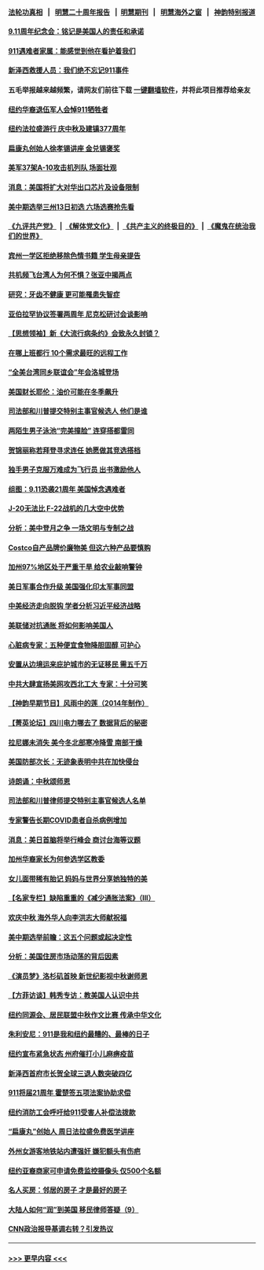 #### [法轮功真相](https://github.com/gfw-breaker/truth/blob/master/README.md?t=0) &nbsp;&nbsp;|&nbsp;&nbsp; [明慧二十周年报告](https://github.com/gfw-breaker/mh-reports/blob/master/README.md?t=0) &nbsp;&nbsp;|&nbsp;&nbsp;[明慧期刊](https://github.com/gfw-breaker/mh-qikan) &nbsp;&nbsp;|&nbsp;&nbsp; [明慧海外之窗](https://github.com/gfw-breaker/mh-news/blob/master/README.md?t=0) &nbsp;&nbsp;|&nbsp;&nbsp; [神韵特别报道](https://github.com/gfw-breaker/mh-news/blob/master/shenyun.md?t=0)
#### [9.11周年纪念会：铭记是美国人的责任和承诺](../pages/nsc412/n13822941.md?t=09122251) 
#### [911遇难者家属：能感觉到他在看护着我们](../pages/nsc412/n13822956.md?t=09122251) 
#### [新泽西救援人员：我们绝不忘记911事件](../pages/nsc412/n13822945.md?t=09122251) 
#### 五毛举报越来越频繁，请网友们前往下载 [一键翻墙软件](https://github.com/gfw-breaker/ssr-accounts)，并将此项目推荐给亲友
#### [纽约华裔退伍军人会悼911牺牲者](../pages/nsc412/n13822949.md?t=09122251) 
#### [纽约法拉盛游行 庆中秋及建镇377周年](../pages/nsc412/n13822978.md?t=09122251) 
#### [扁康丸创始人徐孝锡讲座 金兑锡褒奖](../pages/nsc412/n13822988.md?t=09122251) 
#### [美军37架A-10攻击机列队 场面壮观](../pages/nsc412/n13822903.md?t=09122251) 
#### [消息：美国将扩大对华出口芯片及设备限制](../pages/nsc412/n13822921.md?t=09122251) 
#### [美中期选举三州13日初选 六场选赛抢先看](../pages/nsc412/n13822741.md?t=09122251) 
#### [《九评共产党》](https://github.com/begood0513/9ping.md/blob/master/README.md) &nbsp;|&nbsp; [《解体党文化》](../../../../jtdwh.md/blob/master/README.md)  &nbsp;|&nbsp; [《共产主义的终极目的》](../../../../gczydzjmd.md/blob/master/README.md) &nbsp;|&nbsp; [《魔鬼在统治我们的世界》](../../../../mgztzwmdsj.md/blob/master/README.md) 
#### [宾州一学区拒绝移除色情书籍 学生母亲提告](../pages/nsc412/n13822728.md?t=09122251) 
#### [共机频飞台湾人为何不惧？张亚中揭两点](../pages/nsc412/n13822922.md?t=09122251) 
#### [研究：牙齿不健康 更可能罹患失智症](../pages/nsc412/n13822884.md?t=09122251) 
#### [亚伯拉罕协议签署两周年 尼克松研讨会谈影响](../pages/nsc412/n13822866.md?t=09122251) 
#### [【思想领袖】新《大流行病条约》会致永久封锁？](../pages/nsc412/n13810045.md?t=09122251) 
#### [在哪上班都行 10个需求最旺的远程工作](../pages/nsc412/n13818968.md?t=09122251) 
#### [“全美台湾同乡联谊会”年会洛城登场](../pages/nsc412/n13822756.md?t=09122251) 
#### [美国财长耶伦：油价可能在冬季飙升](../pages/nsc412/n13822671.md?t=09122251) 
#### [司法部和川普提交特别主事官候选人 他们是谁](../pages/nsc412/n13822626.md?t=09122251) 
#### [两陌生男子泳池“完美撞脸” 连穿搭都雷同](../pages/nsc412/n13822443.md?t=09122251) 
#### [贺锦丽称若拜登寻求连任 她愿做其竞选搭档](../pages/nsc412/n13822648.md?t=09122251) 
#### [独手男子克服万难成为飞行员 出书激励他人](../pages/nsc412/n13822452.md?t=09122251) 
#### [组图：9.11恐袭21周年 美国悼念遇难者](../pages/nsc412/n13822610.md?t=09122251) 
#### [J-20无法比 F-22战机的几大空中优势](../pages/nsc412/n13819734.md?t=09122251) 
#### [分析：美中登月之争 一场文明与专制之战](../pages/nsc412/n13819724.md?t=09122251) 
#### [Costco自产品牌价廉物美 但这六种产品要慎购](../pages/nsc412/n13818935.md?t=09122251) 
#### [加州97%地区处于严重干旱 给农业敲响警钟](../pages/nsc412/n13821995.md?t=09122251) 
#### [美日军事合作升级 美国强化印太军事同盟](../pages/nsc412/n13822055.md?t=09122251) 
#### [中美经济走向脱钩 学者分析习近平经济战略](../pages/nsc412/n13821985.md?t=09122251) 
#### [美联储对抗通胀 将如何影响美国人](../pages/nsc412/n13821984.md?t=09122251) 
#### [心脏病专家：五种便宜食物降胆固醇 可护心](../pages/nsc412/n13821214.md?t=09122251) 
#### [安置从边境运来庇护城市的无证移民 需五千万](../pages/nsc412/n13821982.md?t=09122251) 
#### [中共大肆宣扬美网攻西北工大 专家：十分可笑](../pages/nsc412/n13821918.md?t=09122251) 
#### [【神韵早期节目】风雨中的莲（2014年制作）](../pages/nsc412/n13821937.md?t=09122251) 
#### [【菁英论坛】四川电力哪去了 数据背后的秘密](../pages/nsc412/n13821958.md?t=09122251) 
#### [拉尼娜未消失 美今冬北部寒冷降雪 南部干燥](../pages/nsc412/n13821935.md?t=09122251) 
#### [美国防部次长：无迹象表明中共在加快侵台](../pages/nsc412/n13821926.md?t=09122251) 
#### [诗朗诵：中秋颂师恩](../pages/nsc412/n13820294.md?t=09122251) 
#### [司法部和川普律师提交特别主事官候选人名单](../pages/nsc412/n13821807.md?t=09122251) 
#### [专家警告长期COVID患者自杀病例增加](../pages/nsc412/n13821882.md?t=09122251) 
#### [消息：美日首脑将举行峰会 商讨台海等议题](../pages/nsc412/n13821913.md?t=09122251) 
#### [加州华裔家长为何参选学区教委](../pages/nsc412/n13821285.md?t=09122251) 
#### [女儿面带稀有胎记 妈妈与世界分享她独特的美](../pages/nsc412/n13821418.md?t=09122251) 
#### [【名家专栏】缺陷重重的《减少通胀法案》（III）](../pages/nsc412/n13820967.md?t=09122251) 
#### [欢庆中秋 海外华人向李洪志大师献祝福](../pages/nsc412/n13821687.md?t=09122251) 
#### [美中期选举前瞻：这五个问题或起决定性](../pages/nsc412/n13821242.md?t=09122251) 
#### [分析：美国住房市场动荡的背后因素](../pages/nsc412/n13821249.md?t=09122251) 
#### [《演员梦》洛杉矶首映 新世纪影视中秋谢师恩](../pages/nsc412/n13821331.md?t=09122251) 
#### [【方菲访谈】韩秀专访：教美国人认识中共](../pages/nsc412/n13821310.md?t=09122251) 
#### [纽约同源会、居民联盟中秋作文比赛  传承中华文化](../pages/nsc412/n13821335.md?t=09122251) 
#### [朱利安尼：911是我和纽约最糟的、最棒的日子](../pages/nsc412/n13821352.md?t=09122251) 
#### [纽约宣布紧急状态 州府催打小儿麻痹疫苗](../pages/nsc412/n13821364.md?t=09122251) 
#### [新泽西首府市长贺全球三退人数突破四亿](../pages/nsc412/n13821337.md?t=09122251) 
#### [911将届21周年 霍楚签五项法案协助求偿](../pages/nsc412/n13821354.md?t=09122251) 
#### [纽约消防工会呼吁给911受害人补偿法拨款](../pages/nsc412/n13821356.md?t=09122251) 
#### [“扁康丸”创始人 周日法拉盛免费医学讲座](../pages/nsc412/n13821358.md?t=09122251) 
#### [外州女游客地铁站内遭强奸 嫌犯额头有伤疤](../pages/nsc412/n13821360.md?t=09122251) 
#### [纽约亚裔商家可申请免费监控摄像头 仅500个名额](../pages/nsc412/n13821362.md?t=09122251) 
#### [名人买房：邻居的房子 才是最好的房子](../pages/nsc412/n13821290.md?t=09122251) 
#### [大陆人如何“润”到美国 移民律师答疑（9）](../pages/nsc412/n13821281.md?t=09122251) 
#### [CNN政治报导基调右转？引发热议](../pages/nsc412/n13821055.md?t=09122251) 

----
#### [ >>> 更早内容 <<< ](../indexes/nsc412-earlier.md)
